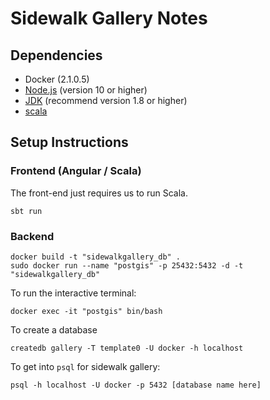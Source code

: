 # Sidewalk Gallery Notes
## Dependencies
* Docker (2.1.0.5)
* [Node.js](https://nodejs.org/) (version 10 or higher)
* [JDK](http://www.oracle.com/technetwork/java/javase/downloads/index.html) (recommend version 1.8 or higher)
* [scala](https://www.scala-lang.org/download/)

## Setup Instructions

### Frontend (Angular / Scala)
The front-end just requires us to run Scala. 
```
sbt run
```

### Backend
```
docker build -t "sidewalkgallery_db" .
sudo docker run --name "postgis" -p 25432:5432 -d -t "sidewalkgallery_db"
```

To run the interactive terminal:
```
docker exec -it "postgis" bin/bash
```

To create a database
```
createdb gallery -T template0 -U docker -h localhost
```

To get into `psql` for sidewalk gallery:
```
psql -h localhost -U docker -p 5432 [database name here]
```